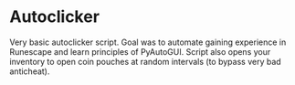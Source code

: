 # Autoclicker
Very basic autoclicker script. Goal was to automate gaining experience in Runescape and learn principles of PyAutoGUI.
Script also opens your inventory to open coin pouches at random intervals (to bypass very bad anticheat).
